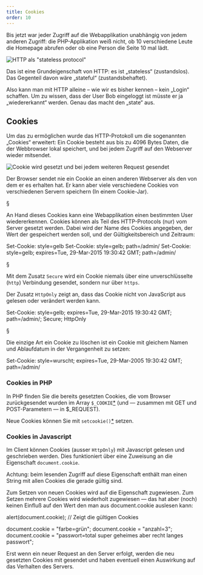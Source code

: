 ```yaml
---
title: Cookies
order: 10
---
```

Bis jetzt war jeder Zugriff auf die Webapplikation unabhängig von jedem anderen
Zugriff: die PHP-Applikation weiß nicht, ob 10 verschiedene Leute die Homepage
abrufen oder ob eine Person die Seite 10 mal lädt.

![HTTP als "stateless protocol"](/images/stateless-http.svg)

Das ist eine Grundeigenschaft von HTTP: es ist „stateless“ (zustandslos).  Das
Gegenteil davon wäre „stateful“ (zustandsbehaftet).

Also kann man mit HTTP alleine – wie wir es bisher kennen – kein „Login“
schaffen. Um zu wissen, dass der User Bob eingeloggt ist müsste er ja
„wiedererkannt“ werden. Genau das macht den „state“ aus.

Cookies
--------

Um das zu ermöglichen wurde das HTTP-Protokoll um die
sogenannten „Cookies“ erweitert: Ein Cookie besteht aus bis zu 4096 Bytes Daten,
die der Webbrowser lokal speichert, und bei jedem Zugriff auf den Webserver
wieder mitsendet.

![Cookie wird gesetzt und bei jedem weiteren Request gesendet](/images/image363.png)

Der Browser sendet nie ein Cookie an einen anderen Webserver
als den von dem er es erhalten hat. Er kann aber viele verschiedene Cookies von
verschiedenen Servern speichern (In einem Cookie-Jar).


§

An Hand dieses Cookies kann eine Webapplikation einen bestimmten User
wiedererkennen. Cookies können als Teil des HTTP-Protocols (nur) vom Server
gesetzt werden. Dabei wird der Name des Cookies angegeben, der Wert der
gespeichert werden soll, und der Gültigkeitsbereich und Zeitraum:

<javascript>
Set-Cookie: style=gelb
Set-Cookie: style=gelb; path=/admin/
Set-Cookie: style=gelb; expires=Tue, 29-Mar-2015 19:30:42 GMT; path=/admin/
</javascript>


§

Mit dem Zusatz `Secure` wird ein Cookie niemals über eine unverschlüsselte (`http`) Verbindung
gesendet, sondern nur über `https`.

Der Zusatz `HttpOnly` zeigt an, dass das Cookie nicht von JavaScript aus gelesen oder
verändert werden kann.

<javascript>
Set-Cookie: style=gelb; expires=Tue, 29-Mar-2015 19:30:42 GMT; path=/admin/;  Secure; HttpOnly
</javascript>


§


Die einzige Art ein Cookie zu löschen ist ein Cookie mit gleichem Namen und
Ablaufdatum in der Vergangenheit zu setzen:


<javascript>
Set-Cookie: style=wurscht; expires=Tue, 29-Mar-2005 19:30:42 GMT; path=/admin/
</javascript>

### Cookies in PHP


In PHP finden Sie die bereits gesetzten Cookies, die vom Browser zurückgesendet
wurden im Array `$_COOKIE`[*](http://php.net/manual/en/reserved.variables.cookies.php)
(und — zusammen mit GET und POST-Parametern — in $_REQUEST).

Neue Cookies können Sie mit `setcookie()`[*](http://www.php.net/manual/en/function.setcookie.php) setzen.


### Cookies in Javascript

Im Client können Cookies (ausser `HttpOnly`) mit Javascript gelesen und geschrieben werden. Dies
funktioniert über eine Zuweisung an die Eigenschaft `document.cookie`.

Achtung: beim lesenden Zugriff auf diese Eigenschaft enthält man einen String
mit allen Cookies die gerade gültig sind.

Zum Setzen von neuen Cookies wird auf die Eigenschaft zugewiesen. Zum Setzen
mehrere Cookies wird wiederholt zugewiesen — das hat aber (noch) keinen Einfluß
auf den Wert den man aus document.cookie auslesen kann:

<javascript>
alert(document.cookie);  // Zeigt die gültigen Cookies

document.cookie = "farbe=grün"; document.cookie = "anzahl=3";
document.cookie = "passwort=total super geheimes aber recht langes passwort";
</javascript>

Erst wenn ein neuer Request an den Server erfolgt, werden die neu gesetzten
Cookies mit gesendet und haben eventuell einen Auswirkung auf das
Verhalten des Servers.
